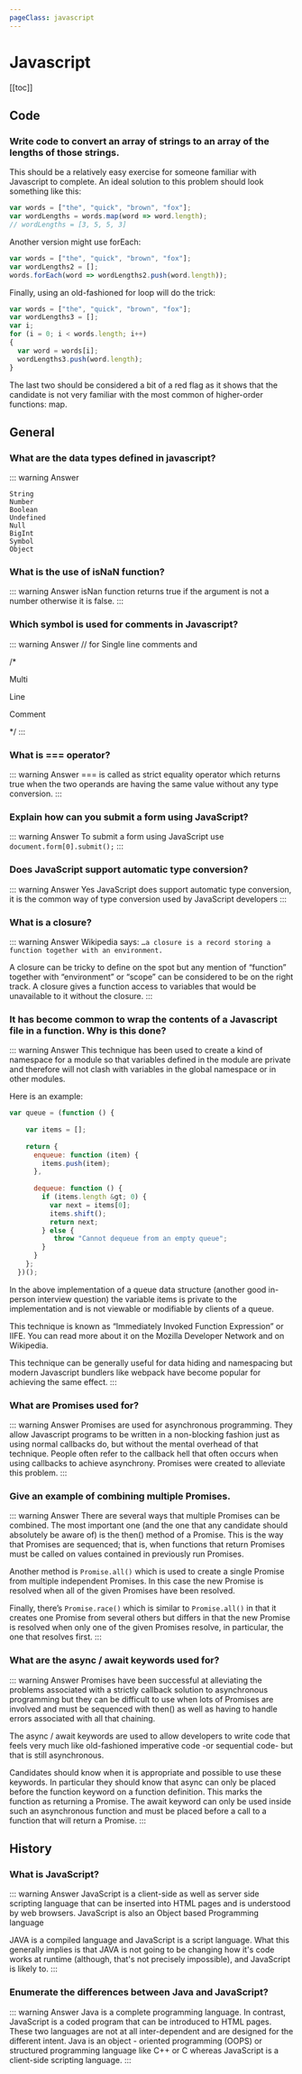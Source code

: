 ```yaml
---
pageClass: javascript
---
```

# Javascript
[[toc]]

## Code
### Write code to convert an array of strings to an array of the lengths of those strings.
This should be a relatively easy exercise for someone familiar with Javascript to complete. An ideal solution to this problem should look something like this:
```javascript
var words = ["the", "quick", "brown", "fox"];
var wordLengths = words.map(word => word.length);
// wordLengths = [3, 5, 5, 3]
```
Another version might use forEach:
```javascript
var words = ["the", "quick", "brown", "fox"];
var wordLengths2 = [];
words.forEach(word => wordLengths2.push(word.length));
```
Finally, using an old-fashioned for loop will do the trick:
```javascript
var words = ["the", "quick", "brown", "fox"];
var wordLengths3 = [];
var i;
for (i = 0; i < words.length; i++)
{ 
  var word = words[i];
  wordLengths3.push(word.length);
}
```
The last two should be considered a bit of a red flag as it shows that the candidate is not very familiar with the most common of higher-order functions: map.

## General

### What are the data types defined in javascript?
::: warning Answer
```text
String
Number
Boolean
Undefined
Null
BigInt
Symbol
Object
```

### What is the use of isNaN function?
::: warning Answer
isNan function returns true if the argument is not a number otherwise it is false.
:::

### Which symbol is used for comments in Javascript?
::: warning Answer
// for Single line comments and

/*

Multi

Line

Comment

*/
:::

### What is === operator?
::: warning Answer
=== is called as strict equality operator which returns true when the two operands are having the same value without any type conversion.
:::

### Explain how can you submit a form using JavaScript?
::: warning Answer
To submit a form using JavaScript use `document.form[0].submit();`
:::

### Does JavaScript support automatic type conversion?
::: warning Answer
Yes JavaScript does support automatic type conversion, it is the common way of type conversion used by JavaScript developers
:::

### What is a closure?
::: warning Answer
Wikipedia says:
`…a closure is a record storing a function together with an environment.`

A closure can be tricky to define on the spot but any mention of “function” together with “environment” or “scope” can be considered to be on the right track. A closure gives a function access to variables that would be unavailable to it without the closure.
:::

### It has become common to wrap the contents of a Javascript file in a function. Why is this done?
::: warning Answer
This technique has been used to create a kind of namespace for a module so that variables defined in the module are private and therefore will not clash with variables in the global namespace or in other modules.

Here is an example:
```javascript
var queue = (function () {
 
    var items = [];
   
    return {
      enqueue: function (item) {
        items.push(item);
      },
   
      dequeue: function () {
        if (items.length &gt; 0) {
          var next = items[0];
          items.shift();
          return next;
        } else {
           throw "Cannot dequeue from an empty queue";
        }
      }
    };
  })();
```
In the above implementation of a queue data structure (another good in-person interview question) the variable items is private to the implementation and is not viewable or modifiable by clients of a queue.

This technique is known as “Immediately Invoked Function Expression” or IIFE. You can read more about it on the Mozilla Developer Network and on Wikipedia.

This technique can be generally useful for data hiding and namespacing but modern Javascript bundlers like webpack have become popular for achieving the same effect.
:::

### What are Promises used for?
::: warning Answer
Promises are used for asynchronous programming. They allow Javascript programs to be written in a non-blocking fashion just as using normal callbacks do, but without the mental overhead of that technique. People often refer to the callback hell that often occurs when using callbacks to achieve asynchrony. Promises were created to alleviate this problem.
:::

### Give an example of combining multiple Promises.
::: warning Answer
There are several ways that multiple Promises can be combined. The most important one (and the one that any candidate should absolutely be aware of) is the then() method of a Promise. This is the way that Promises are sequenced; that is, when functions that return Promises must be called on values contained in previously run Promises.

Another method is `Promise.all()` which is used to create a single Promise from multiple independent Promises. In this case the new Promise is resolved when all of the given Promises have been resolved.

Finally, there’s `Promise.race()` which is similar to `Promise.all()` in that it creates one Promise from several others but differs in that the new Promise is resolved when only one of the given Promises resolve, in particular, the one that resolves first.
:::

### What are the async / await keywords used for?
::: warning Answer
Promises have been successful at alleviating the problems associated with a strictly callback solution to asynchronous programming but they can be difficult to use when lots of Promises are involved and must be sequenced with then() as well as having to handle errors associated with all that chaining.

The async / await keywords are used to allow developers to write code that feels very much like old-fashioned imperative code -or sequential code- but that is still asynchronous.

Candidates should know when it is appropriate and possible to use these keywords. In particular they should know that async can only be placed before the function keyword on a function definition. This marks the function as returning a Promise. The await keyword can only be used inside such an asynchronous function and must be placed before a call to a function that will return a Promise.
:::

## History
### What is JavaScript?
::: warning Answer
JavaScript is a client-side as well as server side scripting language that can be inserted into HTML pages and is understood by web browsers. JavaScript is also an Object based Programming language

JAVA is a compiled language and JavaScript is a script language. What this generally implies is that JAVA is not going to be changing how it's code works at runtime (although, that's not precisely impossible), and JavaScript is likely to.
:::

### Enumerate the differences between Java and JavaScript?
::: warning Answer
Java is a complete programming language. In contrast, JavaScript is a coded program that can be introduced to HTML pages. These two languages are not at all inter-dependent and are designed for the different intent. Java is an object - oriented programming (OOPS) or structured programming language like C++ or C whereas JavaScript is a client-side scripting language.
:::
